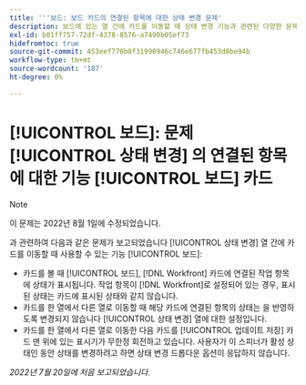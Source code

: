 ```yaml
---
title: '''보드: 보드 카드의 연결된 항목에 대한 상태 변경 문제'
description: 보드에 있는 열 간에 카드를 이동할 때 상태 변경 기능과 관련된 다양한 문제가 보고되었습니다.
exl-id: b01ff757-72df-4378-8576-a7490b05ef73
hidefromtoc: true
source-git-commit: 453eef770b0f31990946c746e677fb453d0be94b
workflow-type: tm+mt
source-wordcount: '187'
ht-degree: 0%

---
```


# [!UICONTROL 보드]: 문제 [!UICONTROL 상태 변경] 의 연결된 항목에 대한 기능 [!UICONTROL 보드] 카드

>[!NOTE]
>
>이 문제는 2022년 8월 1일에 수정되었습니다.

과 관련하여 다음과 같은 문제가 보고되었습니다 [!UICONTROL 상태 변경] 열 간에 카드를 이동할 때 사용할 수 있는 기능 [!UICONTROL 보드]:

* 카드를 볼 때 [!UICONTROL 보드], [!DNL Workfront] 카드에 연결된 작업 항목에 상태가 표시됩니다. 작업 항목이 [!DNL Workfront]로 설정되어 있는 경우, 표시된 상태는 카드에 표시된 상태와 같지 않습니다.
* 카드를 한 열에서 다른 열로 이동할 때 해당 카드에 연결된 항목의 상태는 을 반영하도록 변경되지 않습니다 [!UICONTROL 상태 변경] 열에 대한 설정입니다.
* 카드를 한 열에서 다른 열로 이동한 다음 카드를 [!UICONTROL 업데이트 저장] 카드 맨 위에 있는 표시기가 무한정 회전하고 있습니다. 사용자가 이 스피너가 활성 상태인 동안 상태를 변경하려고 하면 상태 변경 드롭다운 옵션이 응답하지 않습니다.

_2022년 7월 20일에 처음 보고되었습니다._
